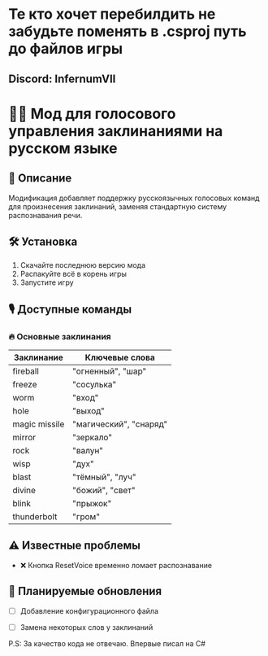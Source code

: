 # Те кто хочет перебилдить не забудьте поменять в .csproj путь до файлов игры
## Discord: InfernumVII

# 🧙‍♂️ Мод для голосового управления заклинаниями на русском языке

## 📌 Описание
Модификация добавляет поддержку русскоязычных голосовых команд для произнесения заклинаний, заменяя стандартную систему распознавания речи.

## 🛠 Установка
1. Скачайте последнюю версию мода
2. Распакуйте всё в корень игры
3. Запустите игру

## 🎙 Доступные команды

### 🔥 Основные заклинания
| Заклинание        | Ключевые слова         |
|-------------------|------------------------|
| fireball          | "огненный", "шар"      |
| freeze            | "сосулька"             |
| worm              | "вход"                 |
| hole              | "выход"                |
| magic missile     | "магический", "снаряд" |
| mirror            | "зеркало"              |
| rock              | "валун"                |
| wisp              | "дух"                  |
| blast             | "тёмный", "луч"        |
| divine            | "божий", "свет"        |
| blink             | "прыжок"               |
| thunderbolt       | "гром"                 |

## ⚠️ Известные проблемы
- ❌ Кнопка ResetVoice временно ломает распознавание 


## 🔮 Планируемые обновления
- [ ] Добавление конфигурационного файла
- [ ] Замена некоторых слов у заклинаний


P.S: За качество кода не отвечаю. Впервые писал на С#
